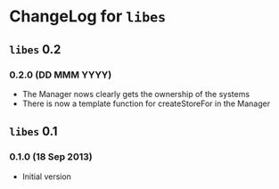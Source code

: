 # ChangeLog for `libes`

## `libes` 0.2

### 0.2.0 (DD MMM YYYY)

* The Manager nows clearly gets the ownership of the systems
* There is now a template function for createStoreFor in the Manager

## `libes` 0.1

### 0.1.0 (18 Sep 2013)

* Initial version
